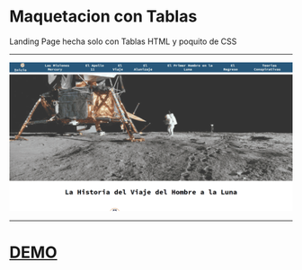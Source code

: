 <!-- header -->
# Maquetacion con Tablas

Landing Page hecha solo con Tablas HTML y poquito de CSS

---

![Alunizaje imagen](screenshot.png "alunizaje")

---

# [DEMO](https://gac982.github.io/maquetacion-con-tablas/ "demo")
